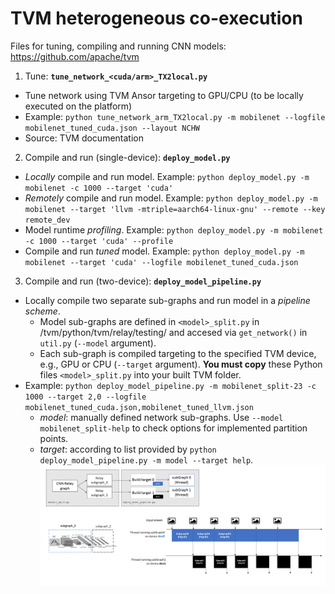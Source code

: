 # TVM heterogeneous co-execution

Files for tuning, compiling and running CNN models:
https://github.com/apache/tvm
1. Tune: **``tune_network_<cuda/arm>_TX2local.py``**
 - Tune network using TVM Ansor targeting to GPU/CPU (to be locally executed on the platform) 
 - Example: ``python tune_network_arm_TX2local.py -m mobilenet --logfile mobilenet_tuned_cuda.json --layout NCHW`` 
 - Source: TVM documentation 

2. Compile and run (single-device): **``deploy_model.py``**
 - *Locally* compile and run model. Example: ``python deploy_model.py -m mobilenet -c 1000 --target 'cuda'``
 - *Remotely* compile and run model. Example: ``python deploy_model.py -m mobilenet --target 'llvm -mtriple=aarch64-linux-gnu' --remote --key remote_dev``
 - Model runtime *profiling*. Example: ``python deploy_model.py -m mobilenet -c 1000 --target 'cuda' --profile`` 
 - Compile and run *tuned* model. Example: ``python deploy_model.py -m mobilenet --target 'cuda' --logfile mobilenet_tuned_cuda.json`` 

3. Compile and run (two-device): **``deploy_model_pipeline.py``**
 - Locally compile two separate sub-graphs and run model in a *pipeline scheme*. 
   - Model sub-graphs are defined in ``<model>_split.py`` in /tvm/python/tvm/relay/testing/ and accesed via ``get_network()`` in ``util.py`` (``--model`` argument).
   - Each sub-graph is compiled targeting to the specified TVM device, e.g., GPU or CPU (``--target`` argument). **You must copy** these Python files ``<model>_split.py`` into your built TVM folder.
 - Example: ``python deploy_model_pipeline.py -m mobilenet_split-23 -c 1000 --target 2,0 --logfile mobilenet_tuned_cuda.json,mobilenet_tuned_llvm.json``  
   - *model*: manually defined network sub-graphs. Use ``--model mobilenet_split-help`` to check options for implemented partition points. 
   - *target*: according to list provided by ``python deploy_model_pipeline.py -m model --target help``. 
![Alt text](pipeline-plot.png "Pipeline") 
